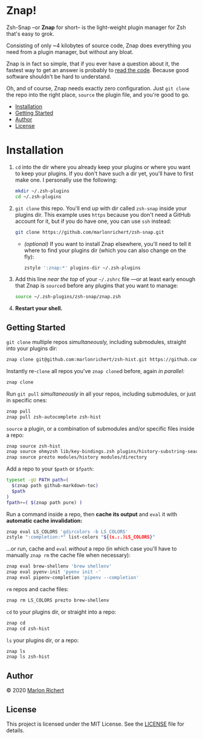 # Znap!
Zsh-Snap –or **Znap** for short– is the light-weight plugin manager for Zsh that's easy to grok.

Consisting of only ~4 kilobytes of source code, Znap does everything you need from a
plugin manager, but without any bloat.

Znap is in fact so simple, that if you ever have a question about it, the fastest way to get an
answer is probably to [read the code](znap). Because good software shouldn't be hard to
understand.

Oh, and of course, Znap needs exactly zero configuration. Just `git clone` the repo into the
right place, `source` the plugin file, and you're good to go.

* [Installation](#installation)
* [Getting Started](#getting-started)
* [Author](#author)
* [License](#license)

# Installation
1. `cd` into the dir where you already keep your plugins or where you want to keep your plugins. If
   you don't have such a dir yet, you'll have to first make one. I personally use the following:
   ```sh
   mkdir ~/.zsh-plugins
   cd ~/.zsh-plugins
   ```
1. `git clone` this repo. You'll end up with dir called `zsh-snap` inside your plugins dir. This
   example uses `https` because you don't need a GitHub account for it, but if you do have one,
   you can use `ssh` instead:
   ```sh
   git clone https://github.com/marlonrichert/zsh-snap.git
   ```
   * _(optional)_ If you want to install Znap elsewhere, you'll need to tell it where to find your
     plugins dir (which you can also change on the fly):
     ```sh
     zstyle ':znap:*' plugins-dir ~/.zsh-plugins
     ```
1. Add this line _near the top_ of your `~/.zshrc` file —or at least early enough that Znap is
   `source`d before any plugins that you want to manage:
   ```sh
   source ~/.zsh-plugins/zsh-snap/znap.zsh
   ```
1. **Restart your shell.**

## Getting Started

`git clone` multiple repos _simultaneously,_ including submodules, straight into your plugins dir:
```sh
znap clone git@github.com:marlonrichert/zsh-hist.git https://github.com/sorin-ionescu/prezto.git
```

Instantly re-`clone` all repos you've `znap clone`d before, again _in parallel:_
```sh
znap clone
```

Run `git pull` _simultaneously_ in all your repos, including submodules, or just in specific
ones:
```sh
znap pull
znap pull zsh-autocomplete zsh-hist
```

`source` a plugin, or a combination of submodules and/or specific files inside a repo:
```sh
znap source zsh-hist
znap source ohmyzsh lib/key-bindings.zsh plugins/history-substring-search
znap source prezto modules/history modules/directory
```

Add a repo to your `$path` or `$fpath`:
```sh
typeset -gU PATH path=(
  $(znap path github-markdown-toc)
  $path
)
fpath+=( $(znap path pure) )
```

Run a command inside a repo, then **cache its output** and `eval` it with **automatic cache
invalidation:**
```sh
znap eval LS_COLORS 'gdircolors -b LS_COLORS'
zstyle ":completion:*" list-colors "${(s.:.)LS_COLORS}"
```

…or run, cache and `eval` _without_ a repo (in which case you'll have to manually `znap rm` the
cache file when necessary):
```sh
znap eval brew-shellenv 'brew shellenv'
znap eval pyenv-init 'pyenv init -'
znap eval pipenv-completion 'pipenv --completion'
```

`rm` repos and cache files:
```sh
znap rm LS_COLORS prezto brew-shellenv
```

`cd` to your plugins dir, or straight into a repo:
```sh
znap cd
znap cd zsh-hist
```

`ls` your plugins dir, or a repo:
```sh
znap ls
znap ls zsh-hist
```

## Author
© 2020 [Marlon Richert](https://github.com/marlonrichert)

## License
This project is licensed under the MIT License. See the
[LICENSE](LICENSE) file for details.
